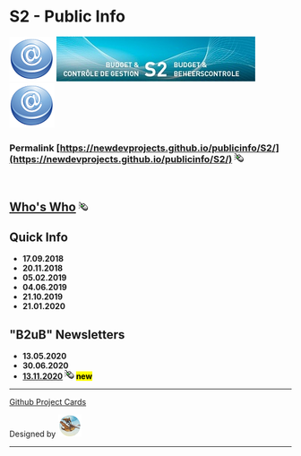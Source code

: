 # S2 - Public Info

![](S2/at.png) ![](S2/header.jpg) ![](S2/at.png)

### Permalink [https://newdevprojects.github.io/publicinfo/S2/](https://newdevprojects.github.io/publicinfo/S2/) ![](S2/B2usualB/click.gif)

&nbsp;

## [Who's Who](S2/whoswho.md) ![](S2/B2usualB/click.gif)

## Quick Info

* **17.09.2018**  
* **20.11.2018**
* **05.02.2019**
* **04.06.2019**
* **21.10.2019**
* **21.01.2020**

## "B2uB" Newsletters

* **13.05.2020**
* **30.06.2020**
* [**13.11.2020**](S2/B2usualB/Back_to_Usual3.md) ![](S2/B2usualB/click.gif) <mark><b>new</b></mark>

---

[Github Project Cards](https://github.com/Newdevprojects/publicinfo/projects/1)  

Designed by ![](rd_40x40.png "Robert Dumoulin, Correspondant Communication S2")

---


